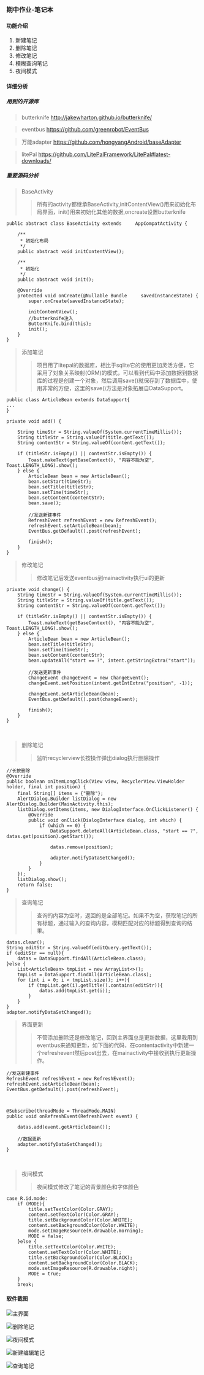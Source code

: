 ### 期中作业-笔记本
#### 功能介绍
1. 新建笔记
2. 删除笔记
3. 修改笔记
4. 模糊查询笔记
5. 夜间模式

#### 详细分析

##### 用到的开源库
> butterknife http://jakewharton.github.io/butterknife/

> eventbus https://github.com/greenrobot/EventBus

> 万能adapter https://github.com/hongyangAndroid/baseAdapter

> litePal https://github.com/LitePalFramework/LitePal#latest-downloads/

##### 重要源码分析
> BaseActivity
>> 所有的activity都继承BaseActivity,initContentView()用来初始化布局界面，init()用来初始化其他的数据,oncreate设置butterknife


    public abstract class BaseActivity extends     AppCompatActivity {
    
        /**
         * 初始化布局
         */
        public abstract void initContentView();
    
        /**
         * 初始化
         */
        public abstract void init();
    
        @Override
        protected void onCreate(@Nullable Bundle     savedInstanceState) {
            super.onCreate(savedInstanceState);
    
            initContentView();
            //butterknife注入
            ButterKnife.bind(this);
            init();
        }
    }

> 添加笔记
>> 项目用了litepal的数据库，相比于sqlite它的使用更加灵活方便，它采用了对象关系映射(ORM)的模式，可以看到代码中添加数据到数据库的过程是创建一个对象，然后调用save()就保存到了数据库中，使用非常的方便，这里的save()方法是对象拓展自DataSupport。
    
    public class ArticleBean extends DataSupport{
    ...
    }

    private void add() {

        String timeStr = String.valueOf(System.currentTimeMillis());
        String titleStr = String.valueOf(title.getText());
        String contentStr = String.valueOf(content.getText());

        if (titleStr.isEmpty() || contentStr.isEmpty()) {
            Toast.makeText(getBaseContext(), "内容不能为空", Toast.LENGTH_LONG).show();
        } else {
            ArticleBean bean = new ArticleBean();
            bean.setStart(timeStr);
            bean.setTitle(titleStr);
            bean.setTime(timeStr);
            bean.setContent(contentStr);
            bean.save();

            //发送新建事件
            RefreshEvent refreshEvent = new RefreshEvent();
            refreshEvent.setArticleBean(bean);
            EventBus.getDefault().post(refreshEvent);

            finish();
        }
    }
    
> 修改笔记
>> 修改笔记后发送eventbus到mainactivity执行ui的更新

    private void change() {
        String timeStr = String.valueOf(System.currentTimeMillis());
        String titleStr = String.valueOf(title.getText());
        String contentStr = String.valueOf(content.getText());

        if (titleStr.isEmpty() || contentStr.isEmpty()) {
            Toast.makeText(getBaseContext(), "内容不能为空", Toast.LENGTH_LONG).show();
        } else {
            ArticleBean bean = new ArticleBean();
            bean.setTitle(titleStr);
            bean.setTime(timeStr);
            bean.setContent(contentStr);
            bean.updateAll("start == ?", intent.getStringExtra("start"));

            //发送更新事件
            ChangeEvent changeEvent = new ChangeEvent();
            changeEvent.setPosition(intent.getIntExtra("position", -1));

            changeEvent.setArticleBean(bean);
            EventBus.getDefault().post(changeEvent);

            finish();
        }
    }
    
    
> 删除笔记
>> 监听recyclerview长按操作弹出dialog执行删除操作

    //长按删除
    @Override
    public boolean onItemLongClick(View view, RecyclerView.ViewHolder holder, final int position) {
        final String[] items = {"删除"};
        AlertDialog.Builder listDialog = new AlertDialog.Builder(MainActivity.this);
        listDialog.setItems(items, new DialogInterface.OnClickListener() {
            @Override
            public void onClick(DialogInterface dialog, int which) {
                if (which == 0) {
                    DataSupport.deleteAll(ArticleBean.class, "start == ?", datas.get(position).getStart());

                    datas.remove(position);

                    adapter.notifyDataSetChanged();
                }
            }
        });
        listDialog.show();
        return false;
    }

> 查询笔记
>> 查询的内容为空时，返回的是全部笔记。如果不为空，获取笔记的所有标题，通过输入的查询内容，模糊匹配对应的标题得到查询的结果。

    datas.clear();
    String editStr = String.valueOf(editQuery.getText());
    if (editStr == null){
        datas = DataSupport.findAll(ArticleBean.class);
    }else {
        List<ArticleBean> tmpList = new ArrayList<>();
        tmpList = DataSupport.findAll(ArticleBean.class);
        for (int i = 0; i < tmpList.size(); i++){
            if (tmpList.get(i).getTitle().contains(editStr)){
                datas.add(tmpList.get(i));
            }
        }
    }
    adapter.notifyDataSetChanged();
    
> 界面更新
>> 不管添加删除还是修改笔记，回到主界面总是更新数据，这里我用到eventbus来通知更新，如下面的代码，在contentactivity中新建一个refreshevent然后post出去，在mainactivity中接收到执行更新操作。

    //发送新建事件
    RefreshEvent refreshEvent = new RefreshEvent();
    refreshEvent.setArticleBean(bean);
    EventBus.getDefault().post(refreshEvent);
    
    
    
    @Subscribe(threadMode = ThreadMode.MAIN)
    public void onRefreshEvent(RefreshEvent event) {

        datas.add(event.getArticleBean());

        //数据更新
        adapter.notifyDataSetChanged();
    }
    
> 夜间模式
>> 夜间模式修改了笔记的背景颜色和字体颜色

    case R.id.mode:
        if (MODE){
            title.setTextColor(Color.GRAY);
            content.setTextColor(Color.GRAY);
            title.setBackgroundColor(Color.WHITE);
            content.setBackgroundColor(Color.WHITE);
            mode.setImageResource(R.drawable.morning);
            MODE = false;
        }else {
            title.setTextColor(Color.WHITE);
            content.setTextColor(Color.WHITE);
            title.setBackgroundColor(Color.BLACK);
            content.setBackgroundColor(Color.BLACK);
            mode.setImageResource(R.drawable.night);
            MODE = true;
        }
        break;
        
#### 软件截图
![主界面](https://github.com/YigangZhao/MobileSoftwareDevelopment/blob/master/Memo/%E5%9B%BE%E7%89%87/%E4%B8%BB%E7%95%8C%E9%9D%A2.png)

![删除笔记](https://github.com/YigangZhao/MobileSoftwareDevelopment/blob/master/Memo/%E5%9B%BE%E7%89%87/%E5%88%A0%E9%99%A4.png)

![夜间模式](https://github.com/YigangZhao/MobileSoftwareDevelopment/blob/master/Memo/%E5%9B%BE%E7%89%87/%E5%A4%9C%E9%97%B4%E6%A8%A1%E5%BC%8F.png)

![新建编辑笔记](https://github.com/YigangZhao/MobileSoftwareDevelopment/blob/master/Memo/%E5%9B%BE%E7%89%87/%E6%96%B0%E5%BB%BA.png)

![查询笔记](https://github.com/YigangZhao/MobileSoftwareDevelopment/blob/master/Memo/%E5%9B%BE%E7%89%87/%E6%9F%A5%E6%89%BE.png)
